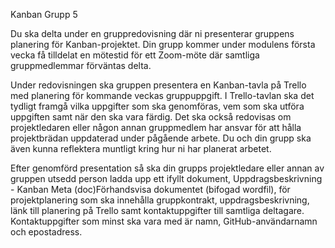 Kanban Grupp 5

Du ska delta under en gruppredovisning där ni presenterar gruppens planering för Kanban-projektet. Din grupp kommer under modulens första vecka få tilldelat en mötestid för ett Zoom-möte där samtliga gruppmedlemmar förväntas delta.

Under redovisningen ska gruppen presentera en Kanban-tavla på Trello med planering för kommande veckas gruppuppgift. I Trello-tavlan ska det tydligt framgå vilka uppgifter som ska genomföras, vem som ska utföra uppgiften samt när den ska vara färdig. Det ska också redovisas om projektledaren eller någon annan gruppmedlem har ansvar för att hålla projektbrädan uppdaterad under pågående arbete. Du och din grupp ska även kunna reflektera muntligt kring hur ni har planerat arbetet.

Efter genomförd presentation så ska din grupps projektledare eller annan av gruppen utsedd person ladda upp ett ifyllt dokument, Uppdragsbeskrivning - Kanban Meta (doc)Förhandsvisa dokumentet (bifogad wordfil), för projektplanering som ska innehålla gruppkontrakt, uppdragsbeskrivning, länk till planering på Trello samt kontaktuppgifter till samtliga deltagare. Kontaktuppgifter som minst ska vara med är namn, GitHub-användarnamn och epostadress.
